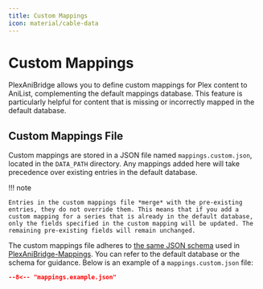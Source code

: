 ```yaml
---
title: Custom Mappings
icon: material/cable-data
---
```


# Custom Mappings

PlexAniBridge allows you to define custom mappings for Plex content to AniList, complementing the default mappings database. This feature is particularly helpful for content that is missing or incorrectly mapped in the default database.

## Custom Mappings File

Custom mappings are stored in a JSON file named `mappings.custom.json`, located in the `DATA_PATH` directory. Any mappings added here will take precedence over existing entries in the default database.

!!! note

    Entries in the custom mappings file *merge* with the pre-existing entries, they do not override them. This means that if you add a custom mapping for a series that is already in the default database, only the fields specified in the custom mapping will be updated. The remaining pre-existing fields will remain unchanged.

The custom mappings file adheres to [the same JSON schema](https://github.com/eliasbenb/PlexAniBridge-Mappings/blob/main/mappings.schema.json) used in [PlexAniBridge-Mappings](https://github.com/eliasbenb/PlexAniBridge-Mappings). You can refer to the default database or the schema for guidance. Below is an example of a `mappings.custom.json` file:

```json title="mappings.custom.json"
--8<-- "mappings.example.json"
```
